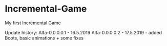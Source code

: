 # Incremental-Game


My first Incremental Game 



Update history:
Alfa-0.0.0.0.1 - 16.5.2019
Alfa-0.0.0.0.2 - 17.5.2019 - added Boots, basic animations + some fixes 